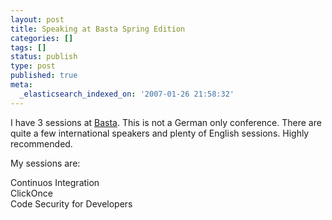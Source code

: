 ```yaml
---
layout: post
title: Speaking at Basta Spring Edition
categories: []
tags: []
status: publish
type: post
published: true
meta:
  _elasticsearch_indexed_on: '2007-01-26 21:58:32'
---
```

<p>I have 3 sessions at <a href="http://www.basta.net">Basta</a>. This is not a German only conference. There are quite a few international speakers and plenty of English sessions. Highly recommended. </p>  <p>My sessions are:</p>  <p>Continuos Integration   <br />ClickOnce    <br />Code Security for Developers</p>
